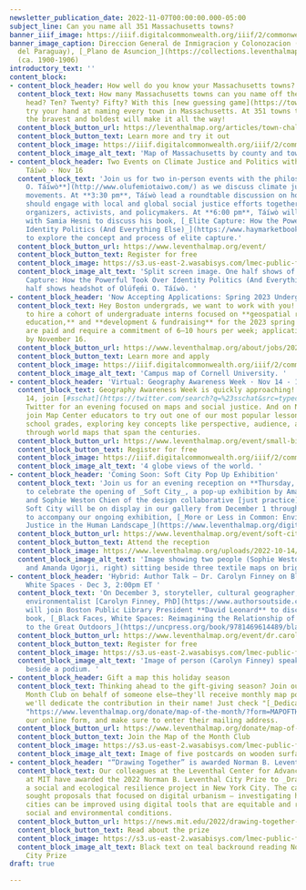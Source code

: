 ```yaml
---
newsletter_publication_date: 2022-11-07T00:00:00.000-05:00
subject_line: Can you name all 351 Massachusetts towns?
banner_iiif_image: https://iiif.digitalcommonwealth.org/iiif/2/commonwealth:4m90fm122/4232,962,2263,878/1200,/0/default.jpg
banner_image_caption: Direccion General de Inmigracion y Colonozacion (República
  del Paraguay), [_Plano de Asuncion_](https://collections.leventhalmap.org/search/commonwealth:4m90fm11s)
  (ca. 1900-1906)
introductory_text: ''
content_block:
- content_block_header: How well do you know your Massachusetts towns?
  content_block_text: How many Massachusetts towns can you name off the top of your
    head? Ten? Twenty? Fifty? With this [new guessing game](https://towns-challenge.glitch.me/),
    try your hand at naming every town in Massachusetts. At 351 towns total, only
    the bravest and boldest will make it all the way!
  content_block_button_url: https://leventhalmap.org/articles/town-challenge
  content_block_button_text: Learn more and try it out
  content_block_image: https://iiif.digitalcommonwealth.org/iiif/2/commonwealth:1257b809h/1416,928,14223,9410/2000,/0/default.jpg
  content_block_image_alt_text: 'Map of Massachusetts by county and town. '
- content_block_header: Two Events on Climate Justice and Politics with Olúfẹ́mi O.
    Táíwò · Nov 16
  content_block_text: 'Join us for two in-person events with the philosopher [**Olúfẹ́mi
    O. Táíwò**](http://www.olufemiotaiwo.com/) as we discuss climate justice and social
    movements. At **3:30 pm**, Táíwò lead a roundtable discussion on how environmentalism
    should engage with local and global social justice efforts together with Boston-area
    organizers, activists, and policymakers. At **6:00 pm**, Táíwò will be in conversation
    with Samia Hesni to discuss his book, [_Elite Capture: How the Powerful Took Over
    Identity Politics (And Everything Else)_](https://www.haymarketbooks.org/books/1867-elite-capture)_,_
    to explore the concept and process of elite capture.'
  content_block_button_url: https://www.leventhalmap.org/event/
  content_block_button_text: Register for free
  content_block_image: https://s3.us-east-2.wasabisys.com/lmec-public-files/newsletters/EliteCapture.png
  content_block_image_alt_text: 'Split screen image. One half shows of cover of Elite
    Capture: How the Powerful Took Over Identity Politics (And Everything Else). Other
    half shows headshot of Olúfẹ́mi O. Táíwò. '
- content_block_header: 'Now Accepting Applications: Spring 2023 Undergraduate Internships  '
  content_block_text: Hey Boston undergrads, we want to work with you! We're looking
    to hire a cohort of undergraduate interns focused on **geospatial research, K-12
    education,** and **development & fundraising** for the 2023 spring semester. Internships
    are paid and require a commitment of 6–10 hours per week; applications are due
    by November 16.
  content_block_button_url: https://www.leventhalmap.org/about/jobs/2023-spring-internships/
  content_block_button_text: Learn more and apply
  content_block_image: https://iiif.digitalcommonwealth.org/iiif/2/commonwealth:4m90f236b/858,1058,2639,2147/1200,/0/default.jpg
  content_block_image_alt_text: 'Campus map of Cornell University. '
- content_block_header: 'Virtual: Geography Awareness Week · Nov 14 - 18'
  content_block_text: Geography Awareness Week is quickly approaching!  On November
    14, join [#sschat](https://twitter.com/search?q=%23sschat&src=typed_query) on
    Twitter for an evening focused on maps and social justice. And on November 17,
    join Map Center educators to try out one of our most popular lessons for middle
    school grades, exploring key concepts like perspective, audience, and purpose
    through world maps that span the centuries.
  content_block_button_url: https://www.leventhalmap.org/event/small-bites-2022-2023-world-maps-over-time/
  content_block_button_text: Register for free
  content_block_image: https://iiif.digitalcommonwealth.org/iiif/2/commonwealth:q524n160r/561,1442,4633,3665/,2000/0/default.jpg
  content_block_image_alt_text: '4 globe views of the world. '
- content_block_header: 'Coming Soon: Soft City Pop Up Exhibition'
  content_block_text: 'Join us for an evening reception on **Thursday, December 1**
    to celebrate the opening of _Soft City_, a pop-up exhibition by Amanda Ugorji
    and Sophie Weston Chien of the design collaborative [just practice](https://justpractice.work/).
    Soft City will be on display in our gallery from December 1 through December 28
    to accompany our ongoing exhibition, [_More or Less in Common: Environment and
    Justice in the Human Landscape_](https://www.leventhalmap.org/digital-exhibitions/more-or-less-in-common/).'
  content_block_button_url: https://www.leventhalmap.org/event/soft-city-opening/
  content_block_button_text: Attend the reception
  content_block_image: https://www.leventhalmap.org/uploads/2022-10-14/siss4984.jpeg
  content_block_image_alt_text: 'Image showing two people (Sophie Weston Chien, left
    and Amanda Ugorji, right) sitting beside three textile maps on bright green grass. '
- content_block_header: 'Hybrid: Author Talk — Dr. Carolyn Finney on Black Faces,
    White Spaces · Dec 3, 2:00pm ET '
  content_block_text: 'On December 3, storyteller, cultural geographer, and accidental
    environmentalist [Carolyn Finney, PhD](https://www.authorsoutside.com/carolyn-finney/)
    will join Boston Public Library President **David Leonard** to discuss Dr. Finney’s
    book, [_Black Faces, White Spaces: Reimagining the Relationship of African Americans
    to the Great Outdoors_](https://uncpress.org/book/9781469614489/black-faces-white-spaces/).'
  content_block_button_url: https://www.leventhalmap.org/event/dr.carolyn-finney-black-faces-white-spaces-reimagining-the-relationship-of-african-americans-to-the-great-outdoors/
  content_block_button_text: Register for free
  content_block_image: https://s3.us-east-2.wasabisys.com/lmec-public-files/newsletters/CFinney.png
  content_block_image_alt_text: 'Image of person (Carolyn Finney) speaking onstage
    beside a podium. '
- content_block_header: Gift a map this holiday season
  content_block_text: Thinking ahead to the gift-giving season? Join our Map of the
    Month Club on behalf of someone else—they'll receive monthly map postcards, and
    we'll dedicate the contribution in their name! Just check "[_Dedicate this Donation_](https://www.leventhalmap.org/donate/map-of-the-month/?form=MAPOFTHEMONTH
    "https://www.leventhalmap.org/donate/map-of-the-month/?form=MAPOFTHEMONTH")" in
    our online form, and make sure to enter their mailing address.
  content_block_button_url: https://www.leventhalmap.org/donate/map-of-the-month/
  content_block_button_text: Join the Map of the Month Club
  content_block_image: https://s3.us-east-2.wasabisys.com/lmec-public-files/newsletters/MOTM.png
  content_block_image_alt_text: Image of five postcards on wooden surface.
- content_block_header: "“Drawing Together” is awarded Norman B. Leventhal City Prize"
  content_block_text: Our colleagues at the Leventhal Center for Advanced Urbanism
    at MIT have awarded the 2022 Norman B. Leventhal City Prize to _Drawing Together_,
    a social and ecological resilience project in New York City. The call for submissions
    sought proposals that focused on digital urbanism — investigating how life in
    cities can be improved using digital tools that are equitable and responsive to
    social and environmental conditions.
  content_block_button_url: https://news.mit.edu/2022/drawing-together-awarded-norman-b-leventhal-city-prize-1020
  content_block_button_text: Read about the prize
  content_block_image: https://s3.us-east-2.wasabisys.com/lmec-public-files/images/city-prize-banner.jpg
  content_block_image_alt_text: Black text on teal backround reading Norman B. Leventhal
    City Prize
draft: true

---
```

